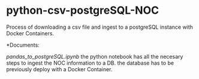 # python-csv-postgreSQL-NOC

Process of downloading a csv file and ingest to a postgreSQL instance with Docker Containers.

*Documents:

*pandas_to_postgreSQL.ipynb* the python notebook has all the necesary steps to ingest the NOC information to a DB. the database has to be previously deploy with a Docker Container. 
